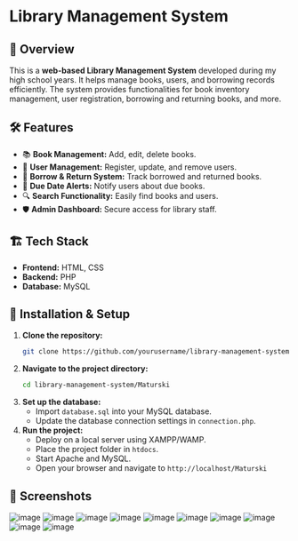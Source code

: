 # Library Management System

## 📌 Overview
This is a **web-based Library Management System** developed during my high school years. It helps manage books, users, and borrowing records efficiently. The system provides functionalities for book inventory management, user registration, borrowing and returning books, and more.

## 🛠️ Features
- 📚 **Book Management:** Add, edit, delete books.
- 👥 **User Management:** Register, update, and remove users.
- 🔄 **Borrow & Return System:** Track borrowed and returned books.
- 📅 **Due Date Alerts:** Notify users about due books.
- 🔍 **Search Functionality:** Easily find books and users.
- 🛡️ **Admin Dashboard:** Secure access for library staff.

## 🏗️ Tech Stack
- **Frontend:** HTML, CSS
- **Backend:** PHP
- **Database:** MySQL

## 🚀 Installation & Setup
1. **Clone the repository:**
   ```sh
   git clone https://github.com/yourusername/library-management-system.git
   ```
2. **Navigate to the project directory:**
   ```sh
   cd library-management-system/Maturski
   ```
3. **Set up the database:**
   - Import `database.sql` into your MySQL database.
   - Update the database connection settings in `connection.php`.
4. **Run the project:**
   - Deploy on a local server using XAMPP/WAMP.
   - Place the project folder in `htdocs`.
   - Start Apache and MySQL.
   - Open your browser and navigate to `http://localhost/Maturski`

## 📸 Screenshots
![image](https://github.com/user-attachments/assets/8c9cd1e4-5cfa-4b22-ac1f-217c38937649)
![image](https://github.com/user-attachments/assets/65d71c88-41f4-4c9b-813e-1a314e08aca7)
![image](https://github.com/user-attachments/assets/0c41b919-2fe1-4d5a-b05f-e943644c1ac0)
![image](https://github.com/user-attachments/assets/c2c106d5-d220-4586-ab5b-bef76fbd4e51)
![image](https://github.com/user-attachments/assets/f876a0da-efa2-4240-9a13-bbfbc891e306)
![image](https://github.com/user-attachments/assets/e4385a5f-591a-4ac8-b430-047cd5e463dc)
![image](https://github.com/user-attachments/assets/f40d2434-1a8e-4235-8a2e-ea2a991572c4)
![image](https://github.com/user-attachments/assets/e2907008-86f4-4a77-b935-d91584ce57a7)
![image](https://github.com/user-attachments/assets/b71c25e7-01f1-4bda-beef-5aa83df76a51)
![image](https://github.com/user-attachments/assets/11bb7ae5-41e4-4e81-9ab1-ab1a2ee1b00d)










